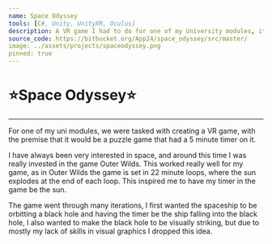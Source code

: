 ```yaml
---
name: Space Odyssey
tools: [C#, Unity, UnityXR, Oculus]
description: A VR game I had to do for one of my University modules, it is a 5 minute puzzle game set in space.
source_code: https://bitbucket.org/App24/space_odyssey/src/master/
image: ../assets/projects/spaceodyssey.png
pinned: true
---
```


# ⭐Space Odyssey⭐

---

For one of my uni modules, we were tasked with creating a VR game, with the premise that it would be a puzzle game that had a 5 minute timer on it.

I have always been very interested in space, and around this time I was really invested in the game Outer Wilds. This worked really well for my game, as in Outer Wilds the game is set in 22 minute loops, where the sun explodes at the end of each loop. This inspired me to have my timer in the game be the sun.

The game went through many iterations, I first wanted the spaceship to be orbitting a black hole and having the timer be the ship falling into the black hole, I also wanted to make the black hole to be visually striking, but due to mostly my lack of skills in visual graphics I dropped this idea.

